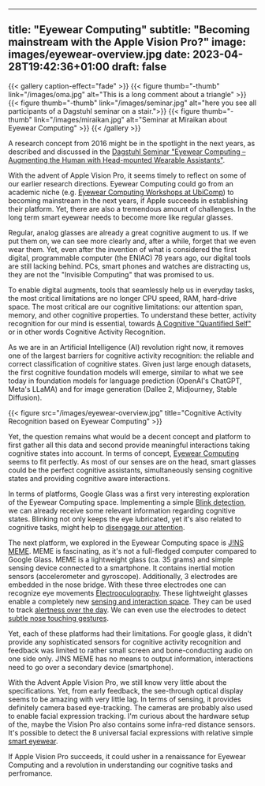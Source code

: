 
---
title: "Eyewear Computing"
subtitle: "Becoming mainstream with the Apple Vision Pro?"
image: images/eyewear-overview.jpg
date: 2023-04-28T19:42:36+01:00
draft: false
---

{{< gallery caption-effect="fade" >}}
  {{< figure thumb="-thumb" link="/images/oma.jpg" alt="This is a long comment about a triangle" >}}
  {{< figure thumb="-thumb" link="/images/seminar.jpg"  alt="here you see all participants of a Dagstuhl seminar on a stair.">}}
  {{< figure thumb="-thumb" link="/images/miraikan.jpg" alt="Seminar at Miraikan about Eyewear Computing" >}}
{{< /gallery >}}

A research concept from 2016 might be in the spotlight in the next years,
as described and discussed in the [Dagstuhl Seminar 
"Eyewear Computing – Augmenting the Human with Head-mounted Wearable Assistants"](https://www.dagstuhl.de/16042).

With the advent of Apple Vision Pro, it seems timely to reflect on 
some of our earlier research directions. 
Eyewear Computing could go from an academic niche (e.g. [Eyewear Computing Workshops at UbiComp](https://dl.acm.org/doi/abs/10.1145/3460418.3479267)) to becoming mainstream in the next years, if Apple 
succeeds in establishing their platform. Yet, there are also 
a tremendous amount of challenges. In the long term smart eyewear needs 
to become more like regular glasses.



Regular, analog glasses are already a great cognitive augment to us. 
If we put them on, we can see more clearly and, after a while, forget
that we even wear them. Yet, even after the invention of what is considered the first digital, programmable computer (the ENIAC) 78 years ago, our
digital tools are still lacking behind. PCs, smart phones and watches
are distracting us, they are not the "Invisible Computing" that was promised to us.


To enable digital augments, tools that seamlessly help us in everyday tasks,
the most critical limitations are no longer CPU speed, RAM, hard-drive space.
The most critical are our cognitive limitations: our attention span, memory, and 
other cognitive properties. To understand these better, activity recognition
for our mind is essential, towards [A Cognitive "Quantified Self"](https://www.imlab.jp/publication_data/1362/mco2013100105.pdf) or in other words Cognitive Activity Recognition.

As we are in an Artificial Intelligence (AI) revolution right now, it removes one
of the largest barriers for cognitive activity recognition: the reliable and correct
classification of cognitive states. Given just large enough datasets, the first
cognitive foundation models will emerge, similar to what we see today in foundation models for language prediction (OpenAI's ChatGPT, Meta's LLaMA) and for 
image generation (Dallee 2, Midjourney, Stable Diffusion).

{{< figure src="/images/eyewear-overview.jpg" title="Cognitive Activity Recognition based on Eyewear Computing" >}}

Yet, the question remains what would be a decent concept and platform to first gather all this data and second provide meaningful interactions taking cognitive states into
account. In terms of concept, [Eyewear Computing](https://www.dagstuhl.de/16042) seems to fit perfectly. As most of our senses are on the head, smart glasses could be
the perfect cognitive assistants, simultaneously sensing cognitive states and
providing cognitive aware interactions.

In terms of platforms, Google Glass was a first very interesting exploration
of the Eyewear Computing space. Implementing a simple [Blink detection](https://dl.acm.org/doi/pdf/10.1145/2582051.2582066), we can already receive some relevant
information regarding cognitive states. Blinking not only keeps the eye lubricated,
yet it's also related to cognitive tasks, might help to [disengage our attention](https://www.ncbi.nlm.nih.gov/pmc/articles/PMC3545766/). 

The next platform, we explored in the Eyewear Computing space is [J!NS MEME](https://jinsmeme.com). MEME is fascinating, as it's not a full-fledged computer compared to Google Glass. MEME is a lightweight glass (ca. 35 grams) and simple sensing device connected to a smartphone. It contains inertial motion sensors (accelerometer and gyroscope).
Additionally, 3 electrodes are embedded in the nose bridge. With these three electrodes one can recognize eye movements [Electrooculography](https://en.wikipedia.org/wiki/Electrooculography). These lightweight glasses enable a completely new 
[sensing and interaction space](https://dl.acm.org/doi/pdf/10.1145/2702613.2725449).
They can be used to track [alertness over the day](https://dl.acm.org/doi/pdf/10.1145/3290605.3300694). We can even use the electrodes to 
detect [subtle nose touching gestures](https://juyounglee.net/projects/itchynose).


Yet, each of these platforms had their limitations. For google glass, 
it didn't provide any sophisticated sensors for cognitive activity recognition and 
feedback was limited to rather small screen and bone-conducting audio on
one side only. J!NS MEME has no means to output information, interactions need to go over a secondary device (smartphone).

With the Advent Apple Vision Pro, we still know very little about the specifications.
Yet, from early feedback, the see-through optical display seems to be amazing with very little lag. In terms of sensing, it provides definitely camera based eye-tracking. The cameras are probably also used to enable facial expression tracking. I'm curious about the hardware setup of the, maybe the Vision Pro also contains some infra-red distance sensors. It's possible to detect the 8 universal facial expressions with relative simple [smart eyewear](https://dl.acm.org/doi/pdf/10.1145/3012941). 


 If Apple Vision Pro succeeds, it could usher in a renaissance for Eyewear Computing and a revolution in understanding our cognitive tasks and perfromance.



  

 

